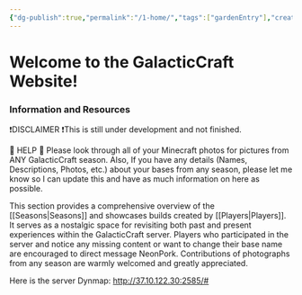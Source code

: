 ```yaml
---
{"dg-publish":true,"permalink":"/1-home/","tags":["gardenEntry"],"created":"2024-10-16T19:53:43.384-05:00","updated":"2024-10-19T14:23:55.604-05:00"}
---
```


# Welcome to the GalacticCraft Website!

### Information and Resources

❗DISCLAIMER ❗This is still under development and not finished.

🔔 HELP 🔔 Please look through all of your Minecraft photos for pictures from ANY GalacticCraft season. Also, If you have any details (Names, Descriptions, Photos, etc.) about your bases from any season, please let me know so I can update this and have as much information on here as possible.

This section provides a comprehensive overview of the [[Seasons\|Seasons]] and showcases builds created by [[Players\|Players]]. It serves as a nostalgic space for revisiting both past and present experiences within the GalacticCraft server. Players who participated in the server and notice any missing content or want to change their base name are encouraged to direct message NeonPork. Contributions of photographs from any season are warmly welcomed and greatly appreciated. 

Here is the server Dynmap: http://37.10.122.30:2585/#

